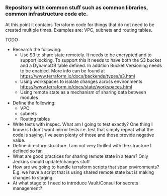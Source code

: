 ### Repository with common stuff such as common libraries, common infrastructure code etc.

At this point it contains Terraform code for things that do not need to be created multiple times.
Examples are: VPC, subnets and routing tables.

TODO
* Research the following:
    * Use S3 to share state remotely. It needs to be encrypted and to support locking. To support this it needs to have both the S3 bucket and a DynamoDB table defined. In addition Bucket Versioning needs to be enabled. More info can be found at https://www.terraform.io/docs/backends/types/s3.html
    * Using workspaces to isolate changes across environments https://www.terraform.io/docs/state/workspaces.html
    * Using remote state as a mechanism of sharing data between modules
* Define the following:
  * VPC
  * subnets
  * Routing tables
* Write tests with inspec. What am I going to test exactly? One thing I know is I don't want mirror tests i.e. test that simply repeat what the code is saying. I've seen plenty of those and those provide negative value.
* Define directory structure. I am not very thrilled with the structure I defined so far.
* What are good practices for sharing remote state in a team? Only Jenkins should update/changes stuff
* How are we going to handle terraform scripts that span environments? E.g. we have a script that is using shared remote state but is making changes to staging.
* At what stage to I need to introduce Vault/Consul for secrets management?
